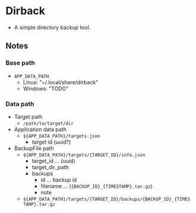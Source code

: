 Dirback
=======

- A simple directory backup tool.


## Notes
### Base path
- `APP_DATA_PATH`
  - Linux: "~/.local/share/dirback"
  - Windows: "TODO"

### Data path
- Target path
  - `/path/to/target/dir`
- Application data path
  - `${APP_DATA_PATH}/targets.json`
    - target id (uuid?)
- BackupFile path
  - `${APP_DATA_PATH}/targets/{TARGET_ID}/info.json`
    - target_id ... (uuid)
    - target_dir_path
    - backups
      - id ... backup id
      - filename ... (`{BACKUP_ID}_{TIMESTAMP}.tar.gz`)
      - note
  - `${APP_DATA_PATH}/targets/{TARGET_ID}/backups/{BACKUP_ID}_{TIMESTAMP}.tar.gz`


